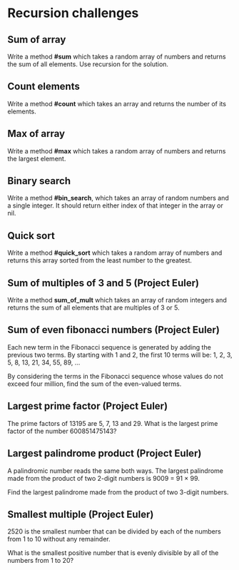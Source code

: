 # Recursion challenges

## Sum of array
Write a method **#sum** which takes a random array of numbers and returns the 
sum of all elements. Use recursion for the solution.
## Count elements
Write a method **#count** which takes an array and returns the number of 
its elements.
## Max of array
Write a method **#max** which takes a random array of numbers and returns the 
largest element.
## Binary search
Write a method **#bin_search**, which takes an array of random numbers and a single integer. It should return either index of that integer in the array or nil.
## Quick sort
Write a method **#quick_sort** which takes a random array of numbers and returns this array sorted from the least number to the greatest.

## Sum of multiples of 3 and 5 (Project Euler)
Write a method **sum_of_mult** which takes an array of random integers and returns the sum of all elements that are multiples of 3 or 5.

## Sum of even fibonacci numbers (Project Euler)
Each new term in the Fibonacci sequence is generated by adding the previous two terms. By starting with 1 and 2, the first 10 terms will be:
1, 2, 3, 5, 8, 13, 21, 34, 55, 89, ...

By considering the terms in the Fibonacci sequence whose values do not exceed four million, find the sum of the even-valued terms.

## Largest prime factor (Project Euler)
The prime factors of 13195 are 5, 7, 13 and 29.
What is the largest prime factor of the number 600851475143?

## Largest palindrome product (Project Euler)
A palindromic number reads the same both ways. The largest palindrome made from the product of two 2-digit numbers is 9009 = 91 × 99.

Find the largest palindrome made from the product of two 3-digit numbers.

## Smallest multiple (Project Euler)
2520 is the smallest number that can be divided by each of the numbers from 1 to 10 without any remainder.

What is the smallest positive number that is evenly divisible by all of the numbers from 1 to 20?